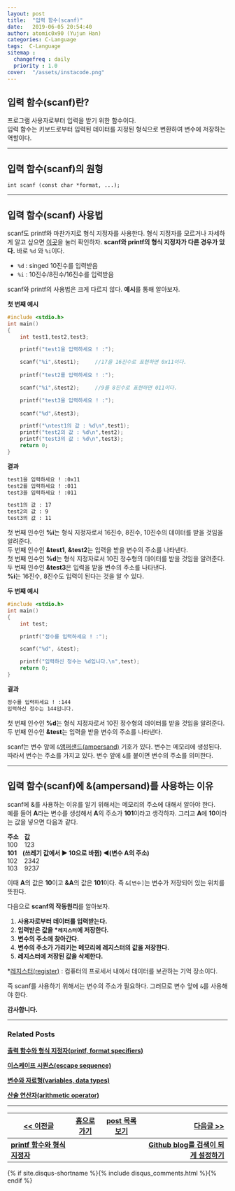 ```yaml
---
layout: post
title:  "입력 함수(scanf)"
date:   2019-06-05 20:54:40
author: atomic0x90 (Yujun Han)
categories: C-Language
tags:  C-Language
sitemap :
  changefreq : daily
  priority : 1.0
cover:  "/assets/instacode.png"
---
```


## 입력 함수(scanf)란?

프로그램 사용자로부터 입력을 받기 위한 함수이다.  
입력 함수는 키보드로부터 입력된 데이터를 지정된 형식으로 변환하여 변수에 저장하는 역할이다.

---

## 입력 함수(scanf)의 원형

```
int scanf (const char *format, ...);
```

---

## 입력 함수(scanf) 사용법

scanf도 printf와 마찬가지로 형식 지정자를 사용한다. 
형식 지정자를 모르거나 자세하게 알고 싶으면 [이곳][0]을 눌러 확인하자. 
**scanf와 printf의 형식 지정자가 다른 경우가 있다.** 바로 `%d` 와 `%i`이다.  
* `%d` : singed 10진수를 입력받음
* `%i` : 10진수/8진수/16진수를 입력받음


scanf와 printf의 사용법은 크게 다르지 않다.
**예시**를 통해 알아보자.

**첫 번째 예시**
```c
#include <stdio.h>
int main()
{
	int test1,test2,test3;

	printf("test1을 입력하세요 ! :");

	scanf("%i",&test1);		//17을 16진수로 표현하면 0x11이다.
	
	printf("test2를 입력하세요 ! :");

	scanf("%i",&test2);		//9를 8진수로 표현하면 011이다.

	printf("test3을 입력하세요 ! :");
	
	scanf("%d",&test3);

	printf("\ntest1의 값 : %d\n",test1);
	printf("test2의 값 : %d\n",test2);
	printf("test3의 값 : %d\n",test3);
	return 0;
}
```

**결과**

```bash
test1을 입력하세요 ! :0x11
test2를 입력하세요 ! :011
test3을 입력하세요 ! :011

test1의 값 : 17
test2의 값 : 9
test3의 값 : 11
```
첫 번째 인수인 **%i**는 형식 지정자로서 16진수, 8진수, 10진수의 데이터를 받을 것임을 알려준다.  
두 번째 인수인 **&test1**, **&test2**는 입력을 받을 변수의 주소를 나타낸다.  
첫 번째 인수인 **%d**는 형식 지정자로서 10진 정수형의 데이터를 받을 것임을 알려준다.  
두 번째 인수인 **&test3**은 입력을 받을 변수의 주소를 나타낸다.  
**%i**는 16진수, 8진수도 입력이 된다는 것을 알 수 있다.


**두 번째 예시**
```c
#include <stdio.h>
int main()
{
	int test;

	printf("정수를 입력하세요 ! :");

	scanf("%d", &test);

	printf("입력하신 정수는 %d입니다.\n",test);
	return 0;
}
```

**결과**

```bash
정수를 입력하세요 ! :144
입력하신 정수는 144입니다.
```
첫 번째 인수인 **%d**는 형식 지정자로서 10진 정수형의 데이터를 받을 것임을 알려준다.  
두 번째 인수인 **&test**는 입력을 받을 변수의 주소를 나타낸다.



scanf는 변수 앞에 `&`[앰퍼샌드(ampersand)][1] 기호가 있다. 
변수는 메모리에 생성된다. 따라서 변수는 주소를 가지고 있다. 
변수 앞에 `&`를 붙이면 변수의 주소를 의미한다.

---

## 입력 함수(scanf)에 &(ampersand)를 사용하는 이유

scanf에 &를 사용하는 이유를 알기 위해서는 메모리의 주소에 대해서 알아야 한다.  
예를 들어 **A**라는 변수를 생성해서 **A**의 주소가 **101**이라고 생각하자. 
그리고 **A**에 **10**이라는 값을 넣으면 다음과 같다.  

**주소 &nbsp;&nbsp;&nbsp;값**  
100 &nbsp;&nbsp;&nbsp;123  
**101 &nbsp;&nbsp;&nbsp;(쓰레기 값에서 ▶ 10으로 바뀜) ◀(변수 A의 주소)**  
102 &nbsp;&nbsp;&nbsp;2342  
103 &nbsp;&nbsp;&nbsp;9237  

이때 **A**의 값은 **10**이고 **&A**의 값은 **101**이다. 즉 `&[변수]`는 변수가 저장되어 있는 위치를 뜻한다.


다음으로 **scanf의 작동원리**를 알아보자. 

1. **사용자로부터 데이터를 입력받는다.**
1. **입력받은 값을 \*`레지스터`에 저장한다.**
1. **변수의 주소에 찾아간다.**
1. **변수의 주소가 가리키는 메모리에 레지스터의 값을 저장한다.**
1. **레지스터에 저장된 값을 삭제한다.**

\*[레지스터(register)][2] : 컴퓨터의 프로세서 내에서 데이터를 보관하는 기억 장소이다.

즉 scanf를 사용하기 위해서는 변수의 주소가 필요하다. 그러므로 변수 앞에 `&`를 사용해야 한다.


**감사합니다.**

---

### Related Posts

**[출력 함수와 형식 지정자(printf, format specifiers)][00]**

**[이스케이프 시퀀스(escape sequence)][01]**

**[변수와 자료형(variables, data types)][02]**

**[산술 연산자(arithmetic operator)][03]**

---


[\<\< 이전글][3]		|[홈으로 가기][4]	|[post 목록 보기][5]	|[다음글 \>\>][6]
------				|:------:		|:------:		|------:
**[printf 함수와 형식 지정자][3]**	|			|			|**[Github blog를 검색이 되게 설정하기][6]**



[0]: https://atomic0x90.github.io/c-language/2019/06/04/printf-format.html "형식 지정자"
[1]: https://ko.wikipedia.org/wiki/앰퍼샌드 "wikipedia"
[2]: https://ko.wikipedia.org/wiki/프로세서_레지스터 "wikipedia"
[3]: https://atomic0x90.github.io/c-language/2019/06/04/printf-format.html "출력 함수와 형식 지정자"
[4]: https://atomic0x90.github.io/ "home"
[5]: https://atomic0x90.github.io/posts/ "posts"
[6]: https://atomic0x90.github.io/jekyll/2019/06/06/Registration-github-blog-search.html "Github blog를 검색이 되게 설정하기"

[00]: https://atomic0x90.github.io/c-language/2019/06/04/printf-format.html "출력 함수와 형식 지정자"
[01]: https://atomic0x90.github.io/c-language/2019/05/28/C-Language-escape-sequence.html "escape sequence"
[02]: https://atomic0x90.github.io/c-language/2019/05/30/Variables-and-data-types.html "변수와 자료형"
[03]: https://atomic0x90.github.io/c-language/2019/06/13/arithmetic-operator.html "산술 연산자"



{% if site.disqus-shortname %}{% include disqus_comments.html %}{% endif %}










